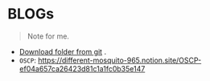 # BLOGs
> Note for me.
- [Download folder from git](https://download-directory.github.io/) .
- `OSCP`: https://different-mosquito-965.notion.site/OSCP-ef04a657ca26423d81c1a1fc0b35e147

